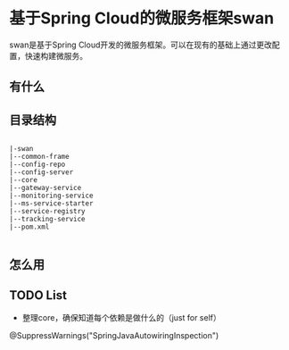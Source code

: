 # 基于Spring Cloud的微服务框架swan

swan是基于Spring Cloud开发的微服务框架。可以在现有的基础上通过更改配置，快速构建微服务。

## 有什么

## 目录结构

```

|-swan
|--common-frame
|--config-repo
|--config-server
|--core
|--gateway-service
|--monitoring-service
|--ms-service-starter
|--service-registry
|--tracking-service
|--pom.xml


```

## 怎么用

## TODO List

- 整理core，确保知道每个依赖是做什么的（just for self）



@SuppressWarnings("SpringJavaAutowiringInspection")